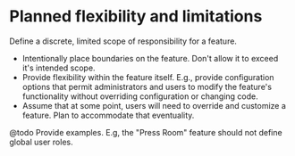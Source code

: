 # Planned flexibility and limitations

Define a discrete, limited scope of responsibility for a feature. 

* Intentionally place boundaries on the feature. Don't allow it to exceed it's intended scope.
* Provide flexibility within the feature itself. E.g., provide configuration options that permit administrators and users to modify the feature's functionality without overriding configuration or changing code.
* Assume that at some point, users will need to override and customize a feature. Plan to accommodate that eventuality.

@todo Provide examples. E.g, the "Press Room" feature should not define global user roles.